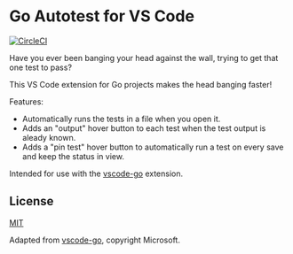 # Go Autotest for VS Code
[![CircleCI](https://circleci.com/gh/windmilleng/vscode-go-autotest.png)](https://circleci.com/gh/windmilleng/vscode-go-autotest)

Have you ever been banging your head against the wall, trying to get that one test to pass?

This VS Code extension for Go projects makes the head banging faster!

Features:
- Automatically runs the tests in a file when you open it.
- Adds an "output" hover button to each test when the test output is aleady known.
- Adds a "pin test" hover button to automatically run a test on every save and keep the status in view.

Intended for use with the [vscode-go](https://github.com/Microsoft/vscode-go/) extension.

## License
[MIT](LICENSE)

Adapted from [vscode-go](https://github.com/Microsoft/vscode-go/), copyright Microsoft.
